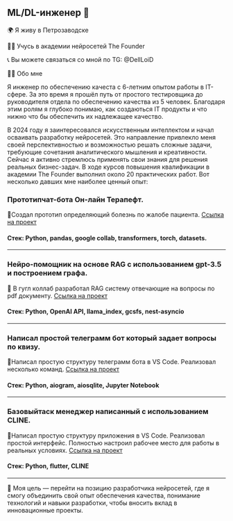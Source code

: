 ## ML/DL-инженер 👋
🌍 Я живу в  Петрозаводске

👨‍🎓 Учусь в академии нейросетей The Founder

📞 Вы можете связаться со мной по TG: @DellLoiD

👨‍💻 Обо мне

Я инженер по обеспечению качеста с 6-летним опытом работы в IT-сфере. За это время я прошёл путь от простого тестировщика до руководителя отдела по обеспечению качества из 5 человек. Благодаря этим ролям я глубоко понимаю, как создаються IT продукты и что нижно что бы обеспечить их надлежащее качество.

В 2024 году я заинтересовался искусственным интеллектом и начал осваивать разработку нейросетей. Это направление привлекло меня своей перспективностью и возможностью решать сложные задачи, требующие сочетания аналитического мышления и креативности. Сейчас я активно стремлюсь применять свои знания для решения реальных бизнес-задач.
В ходе курсов повышения квалификации в академии The Founder выполнил около 20 практических работ. Вот несколько давших мне  наиболее ценный опыт:

### Прототипчат-бота Он-лайн Терапефт.

📌Создал прототип определяющий болезнь по жалобе пациента. [Ссылка на проект](https://github.com/DellLoiD/Therapist-assistant/blob/bb3bb2484932bf5ff587d468a4f1fe91c97318c3/README.md)
#### Стек: Python, pandas, google collab, transformers, torch, datasets.
***
### Нейро-помощник на основе RAG с использованием gpt-3.5  и построением графа.
📌 В гугл коллаб разработал RAG систему отвечающие на вопросы по pdf документу. [Ссылка на проект](https://github.com/DellLoiD/City-Guide/blob/24ceb282e499c523cf355cc1f5c66b5956d629ca/README.md)
#### Стек: Python, OpenAI API, llama_index, gcsfs, nest-asyncio
***
### Написал простой телеграмм бот который задает вопросы по квизу.
📌Написал простую структуру телеграмм бота в VS  Code.  Реализовал несколько команд. [Ссылка на проект](https://github.com/DellLoiD/TlBotQuiz/blob/e99381a1377bf4844b4c63ea9ed955bce2ee2c6c/README.md)
#### Стек: Python, aiogram, aiosqlite, Jupyter Notebook
***
### Базовыйтаск менеджер написанный с использованием  CLINE.
📌Написал простую структуру приложения в VS  Code.  Реализовал простой  интерфейс. Полностью настроил  рабочее  место для работы в реальных условиях. [Ссылка на проект](https://github.com/DellLoiD/CLINEtaskManager/blob/3d826f8b961491fdbd631a4e84b2e61ba286facd/README.md)
#### Стек: Python, flutter, CLINE
***
🎯 Моя цель — перейти на позицию разработчика нейросетей, где я смогу объединить свой опыт обеспечения качества, понимание технологий и навыки разработки, чтобы вносить вклад в инновационные проекты.
